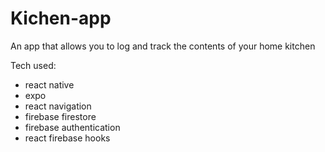 # Kichen-app
An app that allows you to log and track the contents of your home kitchen

Tech used:
- react native
- expo
- react navigation
- firebase firestore
- firebase authentication
- react firebase hooks
